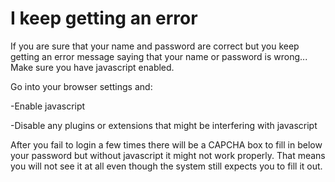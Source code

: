 # I keep getting an error

If you are sure that your name and password are correct but you keep getting an error message saying that your name or password is wrong... Make sure you have javascript enabled.

Go into your browser settings and:

-Enable javascript

-Disable any plugins or extensions that might be interfering with javascript

After you fail to login a few times there will be a CAPCHA box to fill in below your password but without javascript it might not work properly. That means you will not see it at all even though the system still expects you to fill it out.
